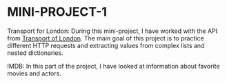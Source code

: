# MINI-PROJECT-1
 Transport for London:
During this mini-project, I have worked with the API from [Transport of London](https://api.tfl.gov.uk/). The main goal of this project is to practice different HTTP requests and extracting values from complex lists and nested dictionaries.

IMDB:
In this part of the project, I have looked at information about favorite movies and actors.
